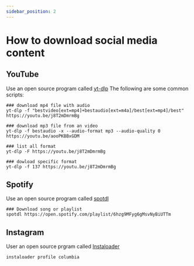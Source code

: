 ```yaml
---
sidebar_position: 2
---
```


# How to download social media content

## YouTube

Use an open source program called [yt-dlp](https://github.com/yt-dlp/yt-dlp)
The following are some common scripts:

```shell
### download mp4 file with audio
yt-dlp -f "bestvideo[ext=mp4]+bestaudio[ext=m4a]/best[ext=mp4]/best" https://youtu.be/j8T2mDmrmBg

### download mp3 file from an video 
yt-dlp -f bestaudio -x --audio-format mp3 --audio-quality 0 https://youtu.be/aooPKBBxGDM

### list all format
yt-dlp -F https://youtu.be/j8T2mDmrmBg

### dowload specific format 
yt-dlp -f 137 https://youtu.be/j8T2mDmrmBg

```

## Spotify

Use an open source program called [spotdl](https://github.com/spotDL/spotify-downloader)

```shell
### Download song or playlist
spotdl https://open.spotify.com/playlist/6hzg9MFyg6gMsvNyBiUTTm 

```


## Instagram

User an open source prgram called [Instaloader](https://instaloader.github.io/basic-usage.html)

```shell
instaloader profile columbia

```